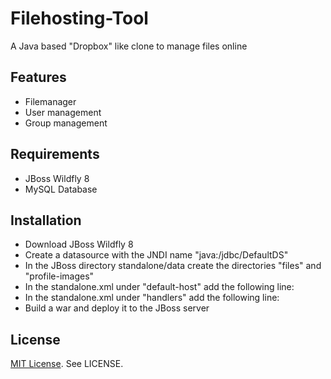# Filehosting-Tool

A Java based "Dropbox" like clone to manage files online

## Features

 * Filemanager
 * User management
 * Group management

## Requirements
 
 * JBoss Wildfly 8
 * MySQL Database

## Installation

 * Download JBoss Wildfly 8
 * Create a datasource with the JNDI name "java:/jdbc/DefaultDS"
 * In the JBoss directory standalone/data create the directories "files" and "profile-images"
 * In the standalone.xml under "default-host" add the following line: <location name="/profile-img" handler="profile-image"/>
 * In the standalone.xml under "handlers" add the following line: <file name="profile-image" path="${jboss.server.data.dir}/profile-images"/>
 * Build a war and deploy it to the JBoss server
 
## License

[MIT License](http://www.opensource.org/licenses/mit-license.php). See LICENSE.
